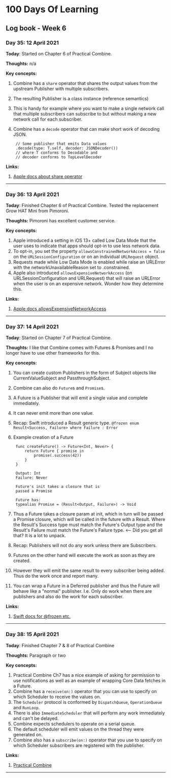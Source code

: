 # 100 Days Of Learning

## Log book - Week 6

### Day 35: 12 April 2021

**Today**: Started on Chapter 6 of Practical Combine.

**Thoughts:** n/a

**Key concepts:**

1. Combine has a `share` operator that shares the output values from the upstream Publisher with multiple subscribers.
2. The resulting Publisher is a class instance (reference semantics)
3. This is handy for example where you want to make a single network call that multiple subscribers can subscribe to but without making a new network call for each subscriber.
4. Combine has a `decode` operator that can make short work of decoding JSON.

		// Some publisher that emits Data values
		.decode(type: T.self, decoder: JSONDecoder())
		// where T conforms to Decodable and
		// decoder conforms to TopLevelDecoder

**Links:**

1. [Apple docs about share operator](https://developer.apple.com/documentation/combine/fail/share())

---

### Day 36: 13 April 2021

**Today**: Finished Chapter 6 of Practical Combine. Tested the replacement Grow HAT Mini from Pimoroni.

**Thoughts:** Pimoroni has excellent customer service.

**Key concepts:**

1. Apple introduced a setting in iOS 13+ called Low Data Mode that the user uses to indicate that apps should opt-in to use less network data.
2. To opt-in, you set the property `allowsConstrainedNetworkAccess = false` on the `URLSessionConfiguration` or on an individual `URLRequest` object.
3. Requests made while Low Data Mode is enabled while raise an URLError with the networkUnavailableReason set to .constrained.
4. Apple also introduced `allowsExpensiveNetworkAccess` (on URLSessionConfiguration and URLRequest) that will raise an URLError when the user is on an expensive network. Wonder how they determine this.

**Links:**

1. [Apple docs allowsExpensiveNetworkAccess](https://developer.apple.com/documentation/foundation/nsurlsessionconfiguration/3235752-allowsexpensivenetworkaccess)

---

### Day 37: 14 April 2021

**Today**: Started on Chapter 7 of Practical Combine.

**Thoughts:** I like that Combine comes with Futures & Promises and I no longer have to use other frameworks for this.

**Key concepts:**

1. You can create custom Publishers in the form of Subject objects like CurrentValueSubject and PassthroughSubject.
2. Combine can also do `Future`s and `Promise`s.
3. A Future is a Publisher that will emit a single value and complete immediately.
4. It can never emit more than one value.
5. Recap: Swift introduced a Result generic type. `@frozen enum Result<Success, Failure> where Failure : Error`
6. Example creation of a Future

		func createFuture() -> Future<Int, Never> {
			return Future { promise in
				promise(.success(42))
			}
		}

		Output: Int
		Failure: Never
		
		Future's init takes a closure that is
		passed a Promise
		
		Future has:
		typealias Promise = (Result<Output, Failure>) -> Void
		
7. Thus a Future takes a closure param at init, which in turn will be passed a Promise closure, which will be called in the future with a Result. Where the Result's Success type must match the Future's Output type and the Result's Failure must match the Future's Failure type. <-- Did you get all that? It is a lot to unpack.
8. Recap: Publishers will not do any work unless there are Subscribers.
9. Futures on the other hand will execute the work as soon as they are created.
10. However they will emit the same result to every subscriber being added. Thus do the work once and report many.
11. You can wrap a Future in a Deferred publisher and thus the Future will behave like a "normal" publisher. I.e. Only do work when there are publishers and also do the work for each subscriber.
	
**Links:**

1. [Swift docs for @frozen etc.](https://docs.swift.org/swift-book/ReferenceManual/Attributes.html)

---

### Day 38: 15 April 2021

**Today**: Finished Chapter 7 & 8 of Practical Combine

**Thoughts:** Paragraph or two

**Key concepts:**

1. Practical Combine Ch7 has a nice example of asking for permission to use notifications as well as an example of wrapping Core Data fetches in a Future.
2. Combine has a `receive(on:)` operator that you can use to specify on which Scheduler to receive the values on.
3. The `Scheduler` protocol is conformed by `DispatchQueue`, `OperationQueue` and `RunLoop`.
4. There is also `ImmediateScheduler` that will perform any work immediately and can't be delayed.
5. Combine expects schedulers to operate on a serial queue.
6. The default scheduler will emit values on the thread they were generated on.
7. Combine also has a `subscribe(on:)` operator that you use to specify on which Scheduler subscribers are registered with the publisher.

**Links:**

1. [Practical Combine](https://practicalcombine.com/)

---
